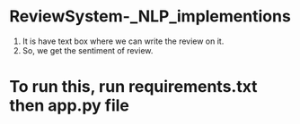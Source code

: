 # ReviewSystem-_NLP_implementions
1) It is have text box where we can write the review on it.
2) So, we get the sentiment of review.

# To run this, run requirements.txt then app.py file 
